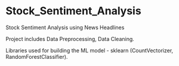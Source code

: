 # Stock_Sentiment_Analysis

Stock Sentiment Analysis using News Headlines

Project includes Data Preprocessing, Data Cleaning.

Libraries used for building the ML model - sklearn (CountVectorizer, RandomForestClassifier).
